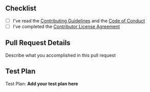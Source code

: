 ## Checklist

- [ ] I've read the [Contributing Guidelines](CONTRIBUTING.md) and the [Code of Conduct](CODE_OF_CONDUCT.md)
- [ ] I've completed the [Contributor License Agreement](https://code.facebook.com)

## Pull Request Details

Describe what you accomplished in this pull request

## Test Plan

Test Plan: **Add your test plan here**
